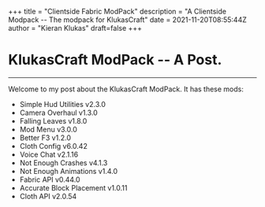 +++
title = "Clientside Fabric ModPack"
description = "A Clientside Modpack -- The modpack for KlukasCraft"
date = 2021-11-20T08:55:44Z
author = "Kieran Klukas"
draft=false
+++
# KlukasCraft ModPack -- A Post.
---
Welcome to my post about the KlukasCraft ModPack. It has these mods:
* Simple Hud Utilities v2.3.0
* Camera Overhaul v1.3.0
* Falling Leaves v1.8.0
* Mod Menu v3.0.0
* Better F3 v1.2.0
* Cloth Config v6.0.42
* Voice Chat v2.1.16
* Not Enough Crashes v4.1.3
* Not Enough Animations v1.4.0
* Fabric API v0.44.0
* Accurate Block Placement v1.0.11
* Cloth API v2.0.54
